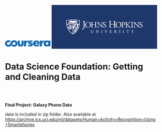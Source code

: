 <html>
<img src="courseralogo.png"></img>
<img src="jhulogo.png"></img> 
<h1> Data Science Foundation: Getting and Cleaning Data</h1>
<br></br>
</html>

**Final Project: Galaxy Phone Data** 

data is included in zip folder. Also available at https://archive.ics.uci.edu/ml/datasets/Human+Activity+Recognition+Using+Smartphones
